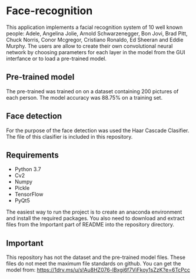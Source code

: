 # Face-recognition
This application implements a facial recognition system of 10 well known people: Adele, Angelina Jolie, Arnold Schwarzenegger, Bon Jovi, Brad Pitt, Chuck Norris, Conor Mcgregor, Cristiano Ronaldo, Ed Sheeran and Eddie Murphy. The users are allow to create their own convolutional neural network by choosing parameters for each layer in the model from the GUI interfance or to load a pre-trained model. 

## Pre-trained model
The pre-trained was trained on on a dataset containing 200 pictures of each person. The model accuracy was 88.75% on a training set.

## Face detection
For the purpose of the face detection was used the Haar Cascade Clasifier. The file of this clasifier is included in this repository. 

## Requirements
- Python 3.7
- Cv2
- Numpy
- Pickle
- TensorFlow
- PyQt5

The easiest way to run the project is to create an anaconda environment and install the required packages. You also need to download and extract files from the Important part of README into the repository directory.


## Important
This repository has not the dataset and the pre-trained model files. These files do not meet the maximum file standards on github. You can get the model from: https://1drv.ms/u/s!Au8HZ076-lBxgi6f7ViFkoy1sZzK?e=6TcPcc
